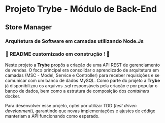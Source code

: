 # Projeto Trybe - Módulo de Back-End
## Store Manager
### Arquitetura de Software em camadas utilizando Node.Js
### :construction: README customizado em construção ! :construction:

Neste projeto a **Trybe** propôs a criação de uma API REST de gerenciamento de vendas. O foco principal era consolidar o aprendizado de arquitetura em camadas (MSC - Model, Service e Controller) para receber requisições e se comunicar com um banco de dados MySQL.
Como parte do projeto a **Trybe** já disponibilizou os arquivos _.sql_ responsáveis pela criação e por popular o banco de dados, bem como a estrutura de composição dos _containers_ docker.

Para desenvolver esse projeto, optei por utilizar TDD (_test driven development_), garantindo que novas implementações e ajustes de código manteriam a API funcionando como esperado.
